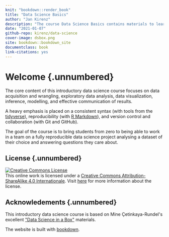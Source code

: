```yaml
---
knit: "bookdown::render_book"
title: "Data Science Basics"
author: "Jan Kirenz"
description: "The course Data Science Basics contains materials to learn data acquisition and wrangling, exploratory data analysis, data visualization, inference, modelling, and effective communication of results using the programming language R."
date: "2021-01-07"
github-repo: kirenz/data-science
cover-image: dsbox.png
site: bookdown::bookdown_site
documentclass: book
link-citations: yes
---
```


# Welcome {.unnumbered}

The core content of this introductory data science course focuses on data acquisition and wrangling, exploratory data analysis, data visualization, inference, modelling, and effective communication of results.

A heavy emphasis is placed on a consistent syntax (with tools from the [tidyverse](https://www.tidyverse.org/)), reproducibility (with [R Markdown](https://rmarkdown.rstudio.com/)), and version control and collaboration (with Git and GitHub).

The goal of the course is to bring students from zero to being able to work in a team on a fully reproducible data science project analysing a dataset of their choice and answering questions they care about.

## License {.unnumbered}

<a rel="license" href="https://creativecommons.org/licenses/by-sa/4.0/"><img src="https://licensebuttons.net/l/by-sa/4.0/88x31.png" alt="Creative Commons License" style="border-width:0"/></a><br />This online work is licensed under a <a rel="license" href="https://creativecommons.org/licenses/by-sa/4.0/">Creative Commons Attribution-ShareAlike 4.0 Internationale</a>.
Visit [here](https://github.com/rstudio-education/datascience-box/blob/master/LICENSE.md) for more information about the license.

## Acknowledements {.unnumbered}

This introductory data science course is based on Mine Çetinkaya-Rundel's excellent ["Data Science in a Box"](https://datasciencebox.org) materials.

The website is built with [bookdown](https://bookdown.org/).
